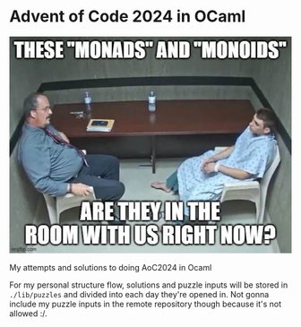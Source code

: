 # Advent of Code 2024 in OCaml

![meme](./image.png "literally me on the right")

My attempts and solutions to doing AoC2024 in Ocaml

For my personal structure flow, solutions and puzzle inputs will be stored in `./lib/puzzles` and divided into each day they're opened in. 
Not gonna include my puzzle inputs in the remote repository though because it's not allowed :/. 

